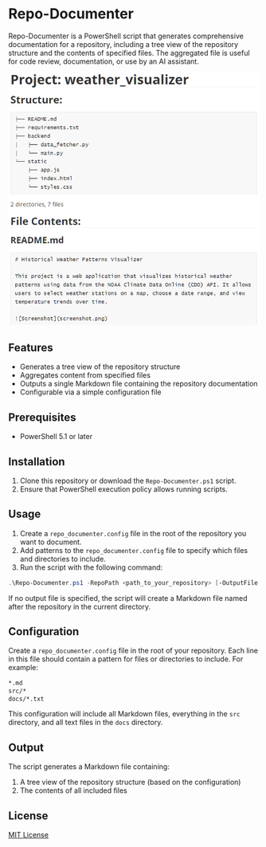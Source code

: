 # Repo-Documenter

Repo-Documenter is a PowerShell script that generates comprehensive documentation for a repository, including a tree view of the repository structure and the contents of specified files. The aggregated file is useful for code review, documentation, or use by an AI assistant.

![screenshot](screenshot.png)

## Features

- Generates a tree view of the repository structure
- Aggregates content from specified files
- Outputs a single Markdown file containing the repository documentation
- Configurable via a simple configuration file

## Prerequisites

- PowerShell 5.1 or later

## Installation

1. Clone this repository or download the `Repo-Documenter.ps1` script.
2. Ensure that PowerShell execution policy allows running scripts.

## Usage

1. Create a `repo_documenter.config` file in the root of the repository you want to document.
2. Add patterns to the `repo_documenter.config` file to specify which files and directories to include.
3. Run the script with the following command:

```powershell
.\Repo-Documenter.ps1 -RepoPath <path_to_your_repository> [-OutputFile <output_file_name>]
```

If no output file is specified, the script will create a Markdown file named after the repository in the current directory.

## Configuration

Create a `repo_documenter.config` file in the root of your repository. Each line in this file should contain a pattern for files or directories to include. For example:

```
*.md
src/*
docs/*.txt
```

This configuration will include all Markdown files, everything in the `src` directory, and all text files in the `docs` directory.

## Output

The script generates a Markdown file containing:

1. A tree view of the repository structure (based on the configuration)
2. The contents of all included files

## License

[MIT License](LICENSE)